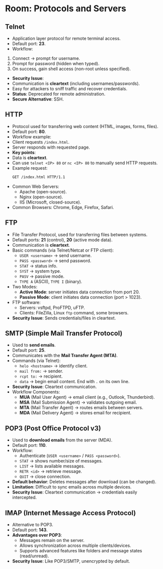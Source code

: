 # Room: Protocols and Servers

## Telnet

- Application layer protocol for remote terminal access.
- Default port: **23**.
- Workflow:
 1. Connect → prompt for username.
 2. Prompt for password (hidden when typed).
 3. On success, gain shell access (non-root unless specified).
- **Security Issue**:
 - Communication is **cleartext** (including usernames/passwords).
 - Easy for attackers to sniff traffic and recover credentials.
- **Status**: Deprecated for remote administration.
- **Secure Alternative**: SSH.

## HTTP

- Protocol used for transferring web content (HTML, images, forms, files).
- Default port: **80**.
- Workflow example:
 - Client requests `/index.html`.
 - Server responds with requested page.
- **Key points**:
 - Data is **cleartext**.
 - Can use `telnet <IP> 80` or `nc <IP> 80` to manually send HTTP requests.
 - Example request:
    ```bash
    GET /index.html HTTP/1.1
    ```
- Common Web Servers:
  - Apache (open-source).
  - Nginx (open-source).
  - IIS (Microsoft, closed-source).
- Common Browsers: Chrome, Edge, Firefox, Safari.

## FTP

- File Transfer Protocol, used for transferring files between systems.
- Default ports: **21** (control), **20** (active mode data).
- Communication is **cleartext**.
- Basic commands (via Telnet/Netcat or FTP client):
  - `USER <username>` → send username.
  - `PASS <password>` → send password.
  - `STAT` → status info.
  - `SYST` → system type.
  - `PASV` → passive mode.
  - `TYPE A` (ASCII), `TYPE I` (binary).
- Two Modes:
  - **Active Mode**: server initiates data connection from port 20.
  - **Passive Mode**: client initiates data connection (port > 1023).
- FTP software:
  - Servers: vsftpd, ProFTPD, uFTP.
  - Clients: FileZilla, Linux `ftp` command, some browsers.
- **Security Issue**: Sends credentials/files in cleartext.

## SMTP (Simple Mail Transfer Protocol)

- Used to **send emails**.
- Default port: **25**.
- Communicates with the **Mail Transfer Agent (MTA)**.
- Commands (via Telnet):
  - `helo <hostname>` → identify client.
  - `mail from:` → sender.
  - `rcpt to:` → recipient.
  - `data` → begin email content. End with `.` on its own line.
- **Security Issue**: Cleartext communication.
- Workflow Components:
  - **MUA** (Mail User Agent) → email client (e.g., Outlook, Thunderbird).
  - **MSA** (Mail Submission Agent) → validates outgoing email.
  - **MTA** (Mail Transfer Agent) → routes emails between servers.
  - **MDA** (Mail Delivery Agent) → stores email for recipient.

## POP3 (Post Office Protocol v3)

- Used to **download emails** from the server (MDA).
- Default port: **110**.
- Workflow:
  - Authenticate (`USER <username>` / `PASS <password>`).
  - `STAT` → shows number/size of messages.
  - `LIST` → lists available messages.
  - `RETR <id>` → retrieve message.
  - `QUIT` → close connection.
- **Default behavior**: Deletes messages after download (can be changed).
- **Limitation**: Difficult to sync emails across multiple devices.
- **Security Issue**: Cleartext communication → credentials easily intercepted.

## IMAP (Internet Message Access Protocol)

- Alternative to POP3.
- Default port: **143**.
- **Advantages over POP3**:
  - Messages remain on the server.
  - Allows synchronization across multiple clients/devices.
  - Supports advanced features like folders and message states (read/unread).
- **Security Issue**: Like POP3/SMTP, unencrypted by default.